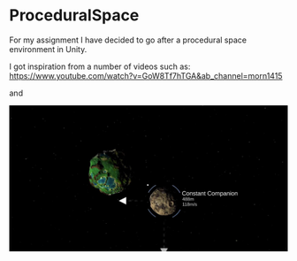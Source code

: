 # ProceduralSpace
For my assignment I have decided to go after a procedural space environment in Unity.

I got inspiration from a number of videos such as:
https://www.youtube.com/watch?v=GoW8Tf7hTGA&ab_channel=morn1415

and 

![Coding Adventure: Procedural Moons and Planets](/images/space.jpg)
